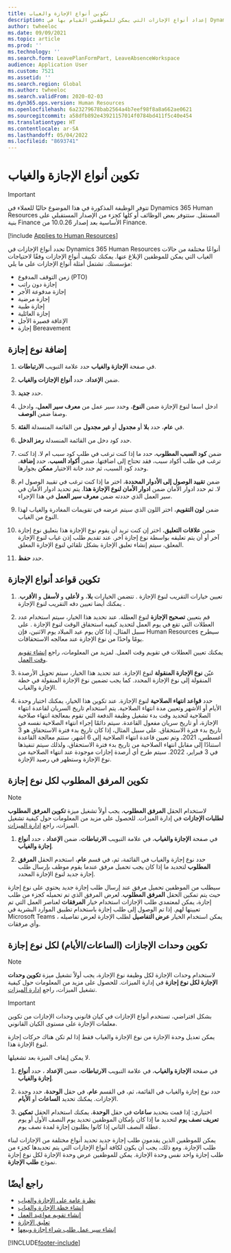 ```yaml
---
title: تكوين أنواع الإجازة والغياب
description: إعداد أنواع الإجازات التي يمكن للموظفين القيام بها في Dynamics 365 Human Resources.
author: twheeloc
ms.date: 09/09/2021
ms.topic: article
ms.prod: ''
ms.technology: ''
ms.search.form: LeavePlanFormPart, LeaveAbsenceWorkspace
audience: Application User
ms.custom: 7521
ms.assetid: ''
ms.search.region: Global
ms.author: twheeloc
ms.search.validFrom: 2020-02-03
ms.dyn365.ops.version: Human Resources
ms.openlocfilehash: 6a23279678bab2564a4b7eef98f8a8a662ae0621
ms.sourcegitcommit: a58dfb892e43921157014f0784bd411f5c40e454
ms.translationtype: HT
ms.contentlocale: ar-SA
ms.lasthandoff: 05/04/2022
ms.locfileid: "8693741"
---
```

# <a name="configure-leave-and-absence-types"></a>تكوين أنواع الإجازة والغياب

> [!Important]
> تتوفر الوظيفة المذكورة في هذا الموضوع حاليًا للعملاء في Dynamics 365 Human Resources المستقل. ستتوفر بعض الوظائف أو كلها كجزء من الإصدار المستقبلي على بنية Finance الأساسية بعد إصدار 10.0.26 من Finance.

[!include [Applies to Human Resources](../includes/applies-to-hr.md)]

تحدد أنواع الإجازات في Dynamics 365 Human Resources أنواعًا مختلفة من حالات الغياب التي يمكن للموظفين الإبلاغ عنها. يمكنك تكييف أنواع الإجازات وفقًا لاحتياجات مؤسستك. تشتمل أمثلة أنواع الإجازات على ما يلي:

- زمن التوقف المدفوع (PTO)
- إجازة دون راتب
- إجازة مدفوعة الأجر
- إجازة مرضية
- إجازة طبية
- إجازة العائلية
- الإعاقة قصيرة الأجل
- إجازة Bereavement

## <a name="add-a-leave-type"></a>إضافة نوع إجازة

1. في صفحة **‏‫الإجازة والغياب‬** حدد علامة التبويب **الارتباطات**.

2. ضمن **الإعداد**، حدد **أنواع الإجازات والغياب**.

3. حدد **جديد**.

4. ادخل اسما لنوع الإجازة ضمن **النوع**، وحدد سير عمل من **معرف سير العمل**، وادخل وصفا ضمن **الوصف**.

5. في **عام**، حدد **بلا** أو **مجدول** أو **غير مجدول** من القائمة المنسدلة **الفئة**.

6. حدد كود دخل من القائمة المنسدلة **رمز الدخل**.

7. ضمن **كود السبب المطلوب**، حدد ما إذا كنت ترغب في طلب كود سبب ام لا. إذا كنت ترغب في طلب أكواد سبب، فقد تحتاج إلى اضافتها. ضمن **أكواد السبب**، حدد **إضافة**، وحدد كود السبب، ثم حدد خانة الاختيار **ممكن** بجوارها.

8. ضمن **تقييد الوصول إلى الأدوار المحددة**، اختر ما إذا كنت ترغب في تقييد الوصول ام لا. ثم حدد ادوار الأمان ضمن **ادوار الأمان لنوع الإجازة هذا**. يتم تحديد ادوار الأمان في سير العمل الذي حددته ضمن **معرف سير العمل** في هذا الإجراء.

9. ضمن **لون التقويم**، اختر اللون الذي سيتم عرضه في تقويمات المغادرة والغياب لهذا النوع من الغياب. 

10. ضمن **علاقات التعليق‬**، اختر إن كنت تريد أن يقوم نوع الإجازة هذا بتعليق نوع إجازة آخر أو أن يتم تعليقه بواسطة نوع إجازة آخر. عند تقديم طلب إذن غياب لنوع الإجازة المعلق، سيتم إنشاء تعليق الإجازة بشكل تلقائي لنوع الإجازة المعلق. 

10. حدد **حفظ**.

## <a name="configure-leave-type-rules"></a>تكوين قواعد أنواع الإجازة

1. تعيين خيارات التقريب لنوع الإجازة . تتضمن الخيارات **بلا**، و **لأعلى** و **لأسفل** و **الأقرب**. يمكنك أيضا تعيين دقه التقريب لنوع الإجازة .

2. قم بتعيين **تصحيح الإجازة** لنوع العطلة. عند تحديد هذا الخيار، سيتم استخدام عدد العطلات التي تقع في يوم العمل لتحديد كيفيه استحقاق الوقت لنوع الإجازة . على سبيل المثال، إذا كان يوم عيد الميلاد يوم الاثنين، فإن Human Resources سيطرح يومًا واحدًا من نوع الإجازة عند معالجه الاستحقاقات.

   يمكنك تعيين العطلات في تقويم وقت العمل. لمزيد من المعلومات، راجع [إنشاء تقويم وقت العمل](hr-leave-and-absence-working-time-calendar.md).
   
 3. عيّن **نوع الإجازة المنقولة** لنوع الإجازة. عند تحديد هذا الخيار، سيتم تحويل الأرصدة المنقولة إلى نوع الإجازة المحدد. كما يجب تضمين نوع الإجازة المنقولة في خطة الإجازة والغياب. 
 
4. حدد **قواعد انتهاء الصلاحية** لنوع الإجازة. عند تكوين هذا الخيار، يمكنك اختيار وحدة الأيام أو الأشهر وتعيين مدة انتهاء الصلاحية. يتم استخدام تاريخ السريان لقاعدة انتهاء الصلاحية لتحديد وقت بدء تشغيل وظيفة الدفعة التي تقوم بمعالجة انتهاء صلاحية الإجازة، أو تاريخ سريان مفعول القاعدة. سيتم دائمًا إجراء انتهاء الصلاحية نفسه في تاريخ بدء فترة الاستحقاق. على سبيل المثال، إذا كان تاريخ بدء فترة الاستحقاق هو 3 أغسطس، 2021، وتم تعيين قاعدة انتهاء الصلاحية إلى 6 أشهر، ستتم معالجة القاعدة استنادًا إلى مقابل انتهاء الصلاحية من تاريخ بدء فترة الاستحقاق، ولذلك سيتم تنفيذها في 3 فبراير، 2022. سيتم طرح أي أرصدة إجازات موجودة عند انتهاء الصلاحية من نوع الإجازة وستظهر في رصيد الإجازة.
 
## <a name="configure-the-required-attachment-per-leave-type"></a>تكوين المرفق المطلوب لكل نوع إجازة

> [!NOTE]
> لاستخدام الحقل **المرفق المطلوب**، يجب أولاً تشغيل ميزة **تكوين المرفق المطلوب لطلبات الإجازات** في إدارة الميزات. للحصول على مزيد من المعلومات حول كيفية تشغيل الميزات، راجع [إدارة الميزات](hr-admin-manage-features.md).

1. في صفحة **الإجازة والغياب**، في علامة التبويب **الارتباطات**، ضمن **الإعداد** ، حدد **أنواع إجازة والغياب**.

2. حدد نوع إجازة والغياب في القائمة، ثم، في قسم **عام**، استخدم الحقل **المرفق المطلوب** لتحديد ما إذا كان يجب تحميل مرفق عندما يقوم موظف بإرسال طلب إجازة جديد لنوع الإجازة المحدد. 

سيطلب من الموظفين تحميل مرفق عند إرسال طلب إجازة جديد يحتوي على نوع إجازة حيث يتم تمكين الحقل **المرفق المطلوب**. لعرض المرفق الذي تم تحميله كجزء من طلب إجازة، يمكن لمعتمدي طلب الإجازات استخدام خيار **المرفقات** لعناصر العمل التي تم تعيينها لهم. إذا تم الوصول إلى طلب إجازة باستخدام تطبيق الموارد البشرية في Microsoft Teams ، يمكن استخدام الخيار **عرض التفاصيل** لطلب الإجازة لعرض تفاصيله وأي مرفقات.

## <a name="configure-leave-units-hoursdays-per-leave-type"></a>تكوين وحدات الإجازات (الساعات/الأيام) لكل نوع إجازة

> [!NOTE]
> لاستخدام وحدات الإجازة لكل وظيفة نوع الإجازة، يجب أولاً تشغيل ميزة **تكوين وحدات الإجازة لكل نوع إجازة** في إدارة الميزات. للحصول على مزيد من المعلومات حول كيفية تشغيل الميزات، راجع [إدارة الميزات](hr-admin-manage-features.md).

> [!IMPORTANT]
> بشكل افتراضي، تستخدم أنواع الإجازات في كيان قانوني وحدات الإجازات من تكوين معلمات الإجازة على مستوى الكيان القانوني.
> 
> يمكن تعديل وحدة الإجازة من نوع الإجازة والغياب فقط إذا لم تكن هناك حركات إجازة لنوع الإجازة هذا.
> 
> لا يمكن إيقاف الميزة بعد تشغيلها.

1. في صفحة **الإجازة والغياب**، في علامة التبويب **الارتباطات**، ضمن **الإعداد** ، حدد **أنواع إجازة والغياب**.

2. حدد نوع إجازة والغياب في القائمة، ثم، في القسم **عام**، في حقل **الوحدة**، حدد وحدة الإجازات. يمكنك تحديد **الساعات** أو **الأيام**.

3. اختياري: إذا قمت بتحديد **ساعات** في حقل **الوحدة**، يمكنك استخدام الحقل **تمكين تعريف نصف يوم** لتحديد ما إذا كان بإمكان الموظفين تحديد يوم النصف الأول أو يوم عطلة النصف الثاني إذا كانوا يطلبون إجازة لمدة نصف يوم.

يمكن للموظفين الذين يقدمون طلب إجازة جديد تحديد أنواع مختلفة من الإجازات لبناء طلب الإجازة. ومع ذلك، يجب أن يكون لكافة أنواع الإجازات التي يتم تحديدها كجزء من طلب إجازة واحد نفس وحدة الإجازة. يمكن للموظفين عرض وحدة الإجازة لكل نوع إجازة نموذج **طلب الإجازة**.

## <a name="see-also"></a>راجع أيضًا

- [نظرة عامة على الإجازة والغياب](hr-leave-and-absence-overview.md)
- [إنشاء خطة الإجازة والغياب](hr-leave-and-absence-plans.md)
- [إنشاء تقويم مواعيد العمل](hr-leave-and-absence-working-time-calendar.md)
- [تعليق الإجازة](hr-leave-and-absence-suspend-leave.md)
- [إنشاء سير عمل طلب شراء إجازة وبيعها](hr-leave-and-absence-buy-sell-workflow.md)



[!INCLUDE[footer-include](../includes/footer-banner.md)]

